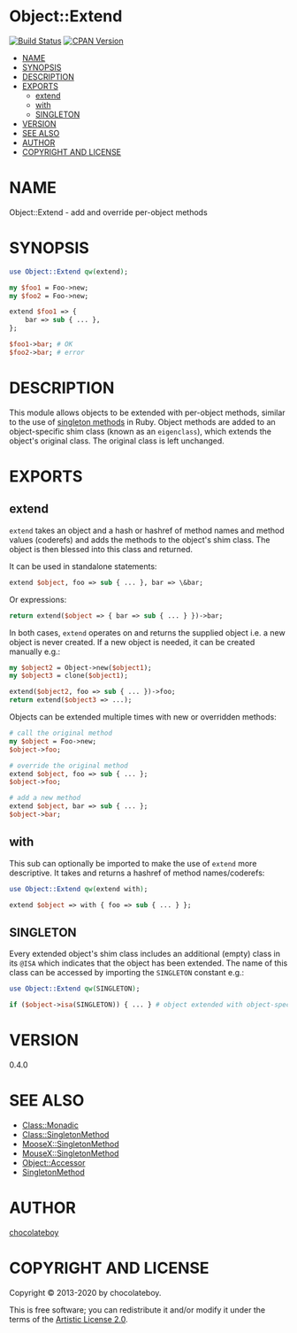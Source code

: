 # Object::Extend

[![Build Status](https://travis-ci.org/chocolateboy/Object-Extend.svg)](https://travis-ci.org/chocolateboy/Object-Extend)
[![CPAN Version](https://badge.fury.io/pl/Object-Extend.svg)](https://badge.fury.io/pl/Object-Extend)

<!-- toc -->

- [NAME](#name)
- [SYNOPSIS](#synopsis)
- [DESCRIPTION](#description)
- [EXPORTS](#exports)
  - [extend](#extend)
  - [with](#with)
  - [SINGLETON](#singleton)
- [VERSION](#version)
- [SEE ALSO](#see-also)
- [AUTHOR](#author)
- [COPYRIGHT AND LICENSE](#copyright-and-license)

<!-- tocstop -->

# NAME

Object::Extend - add and override per-object methods

# SYNOPSIS

```perl
use Object::Extend qw(extend);

my $foo1 = Foo->new;
my $foo2 = Foo->new;

extend $foo1 => {
    bar => sub { ... },
};

$foo1->bar; # OK
$foo2->bar; # error
```

# DESCRIPTION

This module allows objects to be extended with per-object methods, similar to
the use of [singleton methods](https://web.archive.org/web/20160319051340/http://madebydna.com/all/code/2011/06/24/eigenclasses-demystified.html)
in Ruby. Object methods are added to an object-specific shim class (known as an
`eigenclass`), which extends the object's original class. The original class is
left unchanged.

# EXPORTS

## extend

`extend` takes an object and a hash or hashref of method names and method
values (coderefs) and adds the methods to the object's shim class. The object
is then blessed into this class and returned.

It can be used in standalone statements:

```perl
extend $object, foo => sub { ... }, bar => \&bar;
```

Or expressions:

```perl
return extend($object => { bar => sub { ... } })->bar;
```

In both cases, `extend` operates on and returns the supplied object i.e. a new
object is never created. If a new object is needed, it can be created manually
e.g.:

```perl
my $object2 = Object->new($object1);
my $object3 = clone($object1);

extend($object2, foo => sub { ... })->foo;
return extend($object3 => ...);
```

Objects can be extended multiple times with new or overridden methods:

```perl
# call the original method
my $object = Foo->new;
$object->foo;

# override the original method
extend $object, foo => sub { ... };
$object->foo;

# add a new method
extend $object, bar => sub { ... };
$object->bar;
```

## with

This sub can optionally be imported to make the use of `extend` more
descriptive. It takes and returns a hashref of method names/coderefs:

```perl
use Object::Extend qw(extend with);

extend $object => with { foo => sub { ... } };
```

## SINGLETON

Every extended object's shim class includes an additional (empty) class in its
`@ISA` which indicates that the object has been extended. The name of this
class can be accessed by importing the `SINGLETON` constant e.g.:

```perl
use Object::Extend qw(SINGLETON);

if ($object->isa(SINGLETON)) { ... } # object extended with object-specific methods
```

# VERSION

0.4.0

# SEE ALSO

- [Class::Monadic](https://metacpan.org/pod/Class::Monadic)
- [Class::SingletonMethod](https://metacpan.org/pod/Class::SingletonMethod)
- [MooseX::SingletonMethod](https://metacpan.org/pod/MooseX::SingletonMethod)
- [MouseX::SingletonMethod](https://metacpan.org/pod/MouseX::SingletonMethod)
- [Object::Accessor](https://metacpan.org/pod/Object::Accessor)
- [SingletonMethod](https://github.com/tom-lpsd/p5-singleton-method)

# AUTHOR

[chocolateboy](mailto:chocolate@cpan.org)

# COPYRIGHT AND LICENSE

Copyright © 2013-2020 by chocolateboy.

This is free software; you can redistribute it and/or modify it under the terms of the
[Artistic License 2.0](https://www.opensource.org/licenses/artistic-license-2.0.php).

